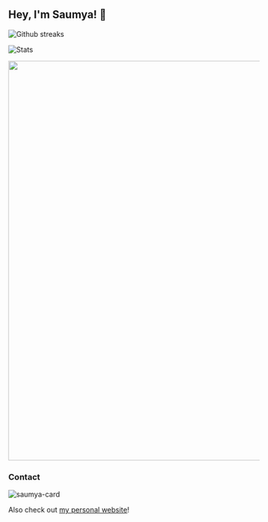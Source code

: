 ## Hey, I'm Saumya! 👋

<div align="left">
<img src="https://github-readme-streak-stats.herokuapp.com/?user=27Saumya&theme=black-ice&hide_border=true&stroke=0000&background=0D1117&ring=e05397&fire=e05397&currStreakLabel=e05397"
alt="Github streaks">

![Stats](https://github-readme-stats.vercel.app/api/top-langs/?username=27Saumya&layout=donut&langs_count=8&theme=blue-green)

<a href="https://github.com/ryo-ma/github-profile-trophy">
  <img width=800 src="https://github-profile-trophy.vercel.app/?username=27Saumya&column=8&theme=discord&no-frame=true&no-bg=true"/>
</a>

### Contact

![saumya-card](https://github.com/27Saumya/27Saumya/assets/64534496/1ffef1d2-2bf7-4779-9aef-004e9afeb721)

Also check out [my personal website](https://saumya.vercel.app/)!
